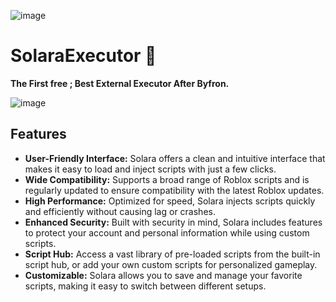 ![image](https://github.com/user-attachments/assets/498039a1-254e-4cb9-95cb-854b7d04fb25)

# SolaraExecutor 🔰

**The First free ; Best External Executor After Byfron.**


![image](https://github.com/user-attachments/assets/4873d4e0-5a4a-457b-b9fe-2f6bead924a4)




## Features

- **User-Friendly Interface:** Solara offers a clean and intuitive interface that makes it easy to load and inject scripts with just a few clicks.
- **Wide Compatibility:** Supports a broad range of Roblox scripts and is regularly updated to ensure compatibility with the latest Roblox updates.
- **High Performance:** Optimized for speed, Solara injects scripts quickly and efficiently without causing lag or crashes.
- **Enhanced Security:** Built with security in mind, Solara includes features to protect your account and personal information while using custom scripts.
- **Script Hub:** Access a vast library of pre-loaded scripts from the built-in script hub, or add your own custom scripts for personalized gameplay.
- **Customizable:** Solara allows you to save and manage your favorite scripts, making it easy to switch between different setups.
